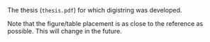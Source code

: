 The thesis (`thesis.pdf`) for which digistring was developed.

Note that the figure/table placement is as close to the reference as possible. This will change in the future.
